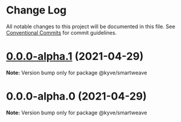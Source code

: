 # Change Log

All notable changes to this project will be documented in this file.
See [Conventional Commits](https://conventionalcommits.org) for commit guidelines.

# [0.0.0-alpha.1](https://github.com/KYVENetwork/smartweave/compare/@kyve/smartweave@0.0.0-alpha.0...@kyve/smartweave@0.0.0-alpha.1) (2021-04-29)

**Note:** Version bump only for package @kyve/smartweave





# 0.0.0-alpha.0 (2021-04-29)

**Note:** Version bump only for package @kyve/smartweave
